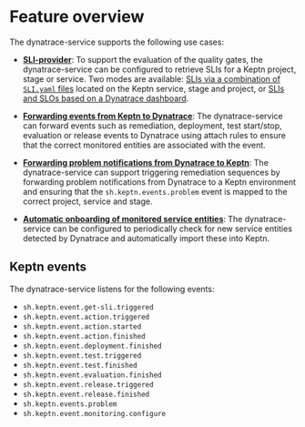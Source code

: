 # Feature overview

The dynatrace-service supports the following use cases:

- [**SLI-provider**](sli-provider.md): To support the evaluation of the quality gates, the dynatrace-service can be configured to retrieve SLIs for a Keptn project, stage or service. Two modes are available: [SLIs via a combination of `SLI.yaml` files](slis-via-files.md) located on the Keptn service, stage and project, or [SLIs and SLOs based on a Dynatrace dashboard](slis-via-dashboard.md).

- [**Forwarding events from Keptn to Dynatrace**](event-forwarding-to-dynatrace.md): The dynatrace-service can forward events such as remediation, deployment, test start/stop, evaluation or release events to Dynatrace using attach rules to ensure that the correct monitored entities are associated with the event.

- [**Forwarding problem notifications from Dynatrace to Keptn**](problem-forwarding-to-keptn.md): The dynatrace-service can support triggering remediation sequences by forwarding problem notifications from Dynatrace to a Keptn environment and ensuring that the `sh.keptn.events.problem` event is mapped to the correct project, service and stage.

- [**Automatic onboarding of monitored service entities**](auto-service-onboarding.md): The dynatrace-service can be configured to periodically check for new service entities detected by Dynatrace and automatically import these into Keptn.


## Keptn events

The dynatrace-service listens for the following events:

- `sh.keptn.event.get-sli.triggered`
- `sh.keptn.event.action.triggered`
- `sh.keptn.event.action.started`
- `sh.keptn.event.action.finished`
- `sh.keptn.event.deployment.finished`
- `sh.keptn.event.test.triggered`
- `sh.keptn.event.test.finished`
- `sh.keptn.event.evaluation.finished`
- `sh.keptn.event.release.triggered`
- `sh.keptn.event.release.finished`
- `sh.keptn.events.problem`
- `sh.keptn.event.monitoring.configure`

